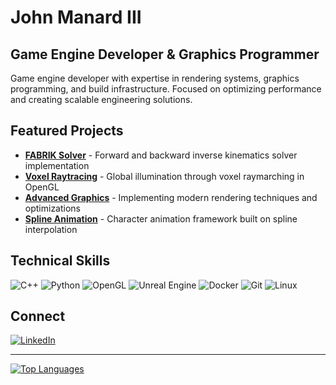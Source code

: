 # John Manard III

## Game Engine Developer & Graphics Programmer

Game engine developer with expertise in rendering systems, graphics programming, and build infrastructure. Focused on optimizing performance and creating scalable engineering solutions.

## Featured Projects

- **[FABRIK Solver](https://github.com/johnmanardiii/FABRIKSolver)** - Forward and backward inverse kinematics solver implementation
- **[Voxel Raytracing](https://github.com/johnmanardiii/Voxel-Raytracing-OpenGL)** - Global illumination through voxel raymarching in OpenGL
- **[Advanced Graphics](https://github.com/johnmanardiii/AdvancedGraphics)** - Implementing modern rendering techniques and optimizations
- **[Spline Animation](https://github.com/johnmanardiii/SplineAnimation)** - Character animation framework built on spline interpolation

## Technical Skills

<p>
  <img alt="C++" src="https://img.shields.io/badge/-C++-00599C?style=flat-square&logo=cplusplus&logoColor=white" />
  <img alt="Python" src="https://img.shields.io/badge/-Python-3776AB?style=flat-square&logo=python&logoColor=white" />
  <img alt="OpenGL" src="https://img.shields.io/badge/-OpenGL-5586A4?style=flat-square&logo=opengl&logoColor=white" />
  <img alt="Unreal Engine" src="https://img.shields.io/badge/-Unreal-313131?style=flat-square&logo=unreal-engine&logoColor=white" />
  <img alt="Docker" src="https://img.shields.io/badge/-Docker-2496ED?style=flat-square&logo=docker&logoColor=white" />
  <img alt="Git" src="https://img.shields.io/badge/-Git-F05032?style=flat-square&logo=git&logoColor=white" />
  <img alt="Linux" src="https://img.shields.io/badge/-Linux-FCC624?style=flat-square&logo=linux&logoColor=black" />
</p>

## Connect

<p>
  <a href="https://linkedin.com/in/johnmanardiii" target="_blank">
    <img alt="LinkedIn" src="https://img.shields.io/badge/-LinkedIn-0077B5?style=flat-square&logo=linkedin&logoColor=white" />
  </a>
</p>

---

[![Top Languages](https://github-readme-stats.vercel.app/api/top-langs/?username=johnmanardiii&layout=compact&theme=nord)](https://github.com/anuraghazra/github-readme-stats)